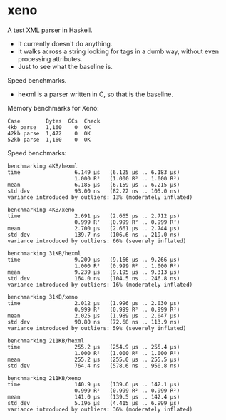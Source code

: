 # xeno

A test XML parser in Haskell.

* It currently doesn't do anything.
* It walks across a string looking for tags in a dumb way, without
  even processing attributes.
* Just to see what the baseline is.

Speed benchmarks.

* hexml is a parser written in C, so that is the baseline.

Memory benchmarks for Xeno:

    Case        Bytes  GCs  Check
    4kb parse   1,160    0  OK
    42kb parse  1,472    0  OK
    52kb parse  1,160    0  OK

Speed benchmarks:

    benchmarking 4KB/hexml
    time                 6.149 μs   (6.125 μs .. 6.183 μs)
                         1.000 R²   (1.000 R² .. 1.000 R²)
    mean                 6.185 μs   (6.159 μs .. 6.215 μs)
    std dev              93.00 ns   (82.22 ns .. 105.0 ns)
    variance introduced by outliers: 13% (moderately inflated)

    benchmarking 4KB/xeno
    time                 2.691 μs   (2.665 μs .. 2.712 μs)
                         0.999 R²   (0.999 R² .. 0.999 R²)
    mean                 2.700 μs   (2.661 μs .. 2.744 μs)
    std dev              139.7 ns   (106.6 ns .. 219.0 ns)
    variance introduced by outliers: 66% (severely inflated)

    benchmarking 31KB/hexml
    time                 9.209 μs   (9.166 μs .. 9.266 μs)
                         1.000 R²   (0.999 R² .. 1.000 R²)
    mean                 9.239 μs   (9.195 μs .. 9.313 μs)
    std dev              164.0 ns   (104.5 ns .. 246.8 ns)
    variance introduced by outliers: 16% (moderately inflated)

    benchmarking 31KB/xeno
    time                 2.012 μs   (1.996 μs .. 2.030 μs)
                         0.999 R²   (0.999 R² .. 0.999 R²)
    mean                 2.025 μs   (1.989 μs .. 2.047 μs)
    std dev              90.80 ns   (72.68 ns .. 113.9 ns)
    variance introduced by outliers: 59% (severely inflated)

    benchmarking 211KB/hexml
    time                 255.2 μs   (254.9 μs .. 255.4 μs)
                         1.000 R²   (1.000 R² .. 1.000 R²)
    mean                 255.2 μs   (255.0 μs .. 255.5 μs)
    std dev              764.4 ns   (578.6 ns .. 950.8 ns)

    benchmarking 211KB/xeno
    time                 140.9 μs   (139.6 μs .. 142.1 μs)
                         0.999 R²   (0.999 R² .. 0.999 R²)
    mean                 141.0 μs   (139.5 μs .. 142.4 μs)
    std dev              5.196 μs   (4.415 μs .. 6.999 μs)
    variance introduced by outliers: 36% (moderately inflated)
